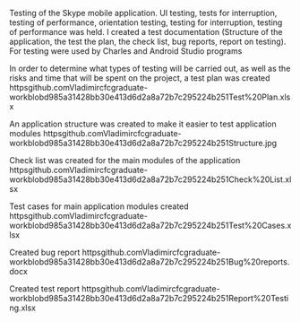 Testing of the Skype mobile application. UI testing, tests for interruption, testing of performance, orientation testing, testing for interruption, testing of performance was held. I created a test documentation (Structure of the application, the test the plan, the check list, bug reports, report on testing). For testing were used by Charles and Android Studio programs

In order to determine what types of testing will be carried out, as well as the risks and time that will be spent on the project, a test plan was created 
httpsgithub.comVladimircfcgraduate-workblobd985a31428bb30e413d6d2a8a72b7c295224b251Test%20Plan.xlsx

An application structure was created to make it easier to test application modules 
httpsgithub.comVladimircfcgraduate-workblobd985a31428bb30e413d6d2a8a72b7c295224b251Structure.jpg

Check list was created for the main modules of the application 
httpsgithub.comVladimircfcgraduate-workblobd985a31428bb30e413d6d2a8a72b7c295224b251Check%20List.xlsx

Test cases for main application modules created 
httpsgithub.comVladimircfcgraduate-workblobd985a31428bb30e413d6d2a8a72b7c295224b251Test%20Cases.xlsx

Created bug report 
httpsgithub.comVladimircfcgraduate-workblobd985a31428bb30e413d6d2a8a72b7c295224b251Bug%20reports.docx

Created test report 
httpsgithub.comVladimircfcgraduate-workblobd985a31428bb30e413d6d2a8a72b7c295224b251Report%20Testing.xlsx
